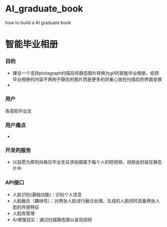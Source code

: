 # AI_graduate_book
how to build a AI graduate book
# 智能毕业相册
### 目的
- 建设一个支持plotagraph扫描后将静态图片转换为gif的智能毕业相册，纸质毕业相册的内容不再拘于静态的图片而是更多的将重心放在扫描后的界面变换
- 

### 用户
各高校毕业生

### 用户痛点
- 

### 开发的服务
- 以自愿为原则向每位毕业生征求拍摄属于每个人的短视频，视频会封装在静态片中

### API接口
- 人脸识别(基础功能)：识别个人信息
- 人脸融合（趣味性）：对两张人脸进行融合处理，生成的人脸同时具备两张人脸的外貌特征
- 人脸库管理
- Ar增强现实：通过扫描静态图以呈现视频
